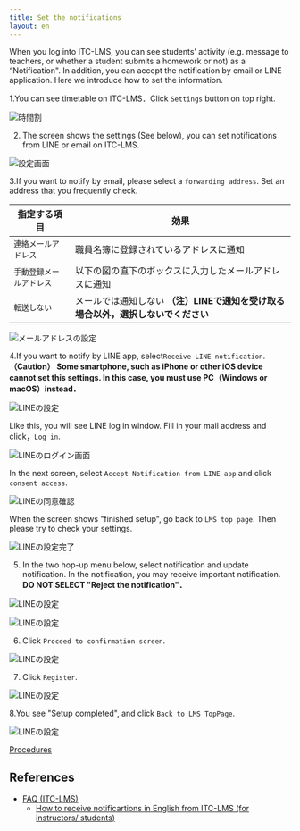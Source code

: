 ```yaml
---
title: Set the notifications
layout: en
---
```


When you log into ITC-LMS, you can see students’ activity (e.g. message to teachers,  or  whether a student submits a homework or not) as a “Notification".  In addition, you can accept the notification by email or LINE application.  Here we introduce how to set the information.

1.You can see timetable on ITC-LMS．Click `Settings` button on top right.

![時間割](../lms_students/img/schedule.png)

2. The screen shows the settings (See below), you can set notifications from LINE or email on ITC-LMS.

![設定画面](../lms_students/img/settings.png)

3.If you want to notify by email, please select a `forwarding address`. Set an address that you frequently check.
<!--
学務システム UTAS に登録された連絡先（`[E-Mail1]`）を通知先に使いたい場合には，`連絡メールアドレス`を指定してください．それ以外のアドレスを使いたい場合には，`手動登録メールアドレス`を指定し，直下のボックス（以下の図では表示されていない）にメールアドレスを入力してください．
-->

|指定する項目|効果|
|---|---|
|`連絡メールアドレス`|職員名簿に登録されているアドレスに通知|
|`手動登録メールアドレス`|以下の図の直下のボックスに入力したメールアドレスに通知|
|`転送しない`|メールでは通知しない **（注）LINEで通知を受け取る場合以外，選択しないでください**|

![メールアドレスの設定](../lms_students/img/mail_address.png)

4.If you want to notify by LINE app, select`Receive LINE notification`. **（Caution） Some smartphone, such as iPhone or other iOS device cannot set this settings. In this case, you must use PC（Windows or macOS）instead．**

![LINEの設定](../lms_students/img/LINE.png)

Like this, you will see LINE log in window. Fill in your mail address and click，`Log in`.

![LINEのログイン画面](../lms_students/img/LINE_login.png)

In the next screen, select `Accept Notification from LINE app` and click `consent access`.

![LINEの同意確認](../lms_students/img/LINE_confirm.png)

When the screen shows "finished setup", go back to `LMS top page`. Then please try to check your settings. 

![LINEの設定完了](../lms_students/img/LINE_completed.png)

5. In the two hop-up menu below, select notification and update notification. In the notification, you may receive important notification. **DO NOT SELECT "Reject the notification"．**

![LINEの設定](../lms_students/img/announcement.png)

![LINEの設定](../lms_students/img/update_notification.png)

6. Click `Proceed to confirmation screen`.

![LINEの設定](../lms_students/img/confirmation.png)

7. Click `Register`.

![LINEの設定](../lms_students/img/completed.png)

8.You see "Setup completed", and click `Back to LMS TopPage`.

![LINEの設定](../lms_students/img/last.png)

[Procedures](https://youtu.be/xAur5zar5Sc)

## References
* <a href="https://www.ecc.u-tokyo.ac.jp/itc-lms/faq.html">FAQ (ITC-LMS)</a>
  * <a href="https://www.ecc.u-tokyo.ac.jp/announcement/2014/04/21_1886.html"> How to receive notificartions in English from ITC-LMS  (for instructors/ students)</a>
